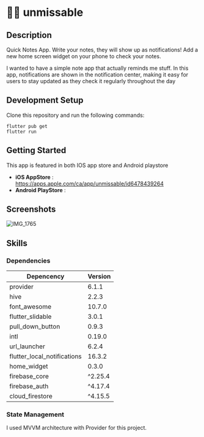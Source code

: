 # 🔔🔔 unmissable

## Description

Quick Notes App. Write your notes, they will show up as notifications!
Add a new home screen widget on your phone to check your notes.

I wanted to have a simple note app that actually reminds me stuff.
In this app, notifications are shown in the notification center, making it easy for users to stay updated as they check it regularly throughout the day

## Development Setup

Clone this repository and run the following commands:

```
flutter pub get
flutter run
```

## Getting Started

This app is featured in both IOS app store and Android playstore

- **iOS AppStore** : https://apps.apple.com/ca/app/unmissable/id6478439264
- **Android PlayStore** :

## Screenshots
![IMG_1765](https://github.com/James1412/unmissable/assets/73318218/50849c42-6a00-48df-87b1-f8142d551115)


## Skills

### Dependencies

| Depencency                  | Version |
| --------------------------- | ------- |
| provider                    | 6.1.1   |
| hive                        | 2.2.3   |
| font_awesome                | 10.7.0  |
| flutter_slidable            | 3.0.1   |
| pull_down_button            | 0.9.3   |
| intl                        | 0.19.0  |
| url_launcher                | 6.2.4   |
| flutter_local_notifications | 16.3.2  |
| home_widget                 | 0.3.0   |
| firebase_core               | ^2.25.4 |
| firebase_auth               | ^4.17.4 |
| cloud_firestore             | ^4.15.5 |

### State Management

I used MVVM architecture with Provider for this project.
